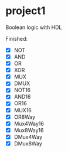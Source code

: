 # project1
Boolean logic with HDL

Finished:
- [x] NOT
- [X] AND
- [X] OR
- [X] XOR
- [X] MUX
- [X] DMUX
- [X] NOT16
- [X] AND16
- [X] OR16
- [X] MUX16
- [X] OR8Way
- [X] Mux4Way16
- [X] Mux8Way16
- [X] DMux4Way
- [X] DMux8Way
